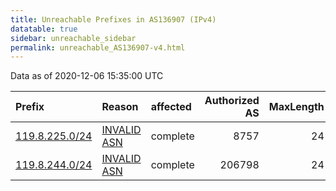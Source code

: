 ```yaml
---
title: Unreachable Prefixes in AS136907 (IPv4)
datatable: true
sidebar: unreachable_sidebar
permalink: unreachable_AS136907-v4.html
---
```


Data as of 2020-12-06 15:35:00 UTC


<div class="datatable-begin"></div>

| Prefix                                                 | Reason                                                                                                 | affected   |   Authorized AS |   MaxLength | Anchor                                       |   unreachable /24s |
|:-------------------------------------------------------|:-------------------------------------------------------------------------------------------------------|:-----------|----------------:|------------:|:---------------------------------------------|-------------------:|
| [119.8.225.0/24](https://stat.ripe.net/119.8.225.0/24) | [INVALID ASN](https://rpki-validator.ripe.net/announcement-preview?asn=AS136907&prefix=119.8.225.0/24) | complete   |            8757 |          24 | [APNIC](unreachable_APNIC_RPKI_Root-v4.html) |                  1 |
| [119.8.244.0/24](https://stat.ripe.net/119.8.244.0/24) | [INVALID ASN](https://rpki-validator.ripe.net/announcement-preview?asn=AS136907&prefix=119.8.244.0/24) | complete   |          206798 |          24 | [APNIC](unreachable_APNIC_RPKI_Root-v4.html) |                  1 |

<div class="datatable-end"></div>